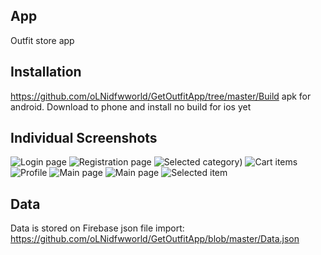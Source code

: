 ## App

Outfit store app


## Installation

https://github.com/oLNidfwworld/GetOutfitApp/tree/master/Build
apk for android. Download to phone and install
no build for ios yet

## Individual Screenshots

![Login page](https://github.com/oLNidfwworld/GetOutfitApp/blob/master/Screenshots/Screenshot_1.png)
![Registration page](https://github.com/oLNidfwworld/GetOutfitApp/blob/master/Screenshots/Screenshot_2.png)
![Selected category](https://github.com/oLNidfwworld/GetOutfitApp/blob/master/Screenshots/Screenshot_3.png))
![Cart items](https://github.com/oLNidfwworld/GetOutfitApp/blob/master/Screenshots/Screenshot_4.png)
![Profile](https://github.com/oLNidfwworld/GetOutfitApp/blob/master/Screenshots/Screenshot_5.png)
![Main page](https://github.com/oLNidfwworld/GetOutfitApp/blob/master/Screenshots/Screenshot_6.png)
![Main page](https://github.com/oLNidfwworld/GetOutfitApp/blob/master/Screenshots/Screenshot_7.png)
![Selected item](https://github.com/oLNidfwworld/GetOutfitApp/blob/master/Screenshots/Picker.png)

## Data

Data is stored on Firebase 
json file import: https://github.com/oLNidfwworld/GetOutfitApp/blob/master/Data.json
